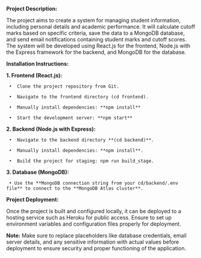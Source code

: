 **Project Description:**

The project aims to create a system for managing student information, including personal details and academic performance. It will calculate cutoff marks based on specific criteria, save the data to a MongoDB database, and send email notifications containing student marks and cutoff scores. The system will be developed using React.js for the frontend, Node.js with the Express framework for the backend, and MongoDB for the database.

**Installation Instructions:**

**1.	Frontend (React.js):**

     •	Clone the project repository from Git.

     •	Navigate to the frontend directory (cd frontend).

     •	Manually install dependencies: **npm install**

     •	Start the development server: **npm start**

**2.	Backend (Node.js with Express):**

     •	Navigate to the backend directory **(cd backend)**.

     •	Manually install dependencies: **npm install**.

     •	Build the project for staging: npm run build_stage.


**3.	Database (MongoDB):**

     • Use the **MongoDB connection string from your cd/backend/.env file** to connect to the **MongoDB Atlas cluster**.

**Project Deployment:**

Once the project is built and configured locally, it can be deployed to a hosting service such as Heroku for public access. Ensure to set up environment variables and configuration files properly for deployment.

**Note:** Make sure to replace placeholders like database credentials, email server details, and any sensitive information with actual values before deployment to ensure security and proper functioning of the application.
